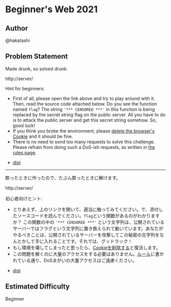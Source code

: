 # Beginner's Web 2021

## Author

@hakatashi

## Problem Statement

Made drunk, so solved drunk.

http://server/

Hint for beginners:

* First of all, please open the link above and try to play around with it. Then, read the source code attached below. Do you see the function named `flag`? The string `'*** CENSORED ***'` in this function is being replaced by the secret string flag on the public server. All you have to do is to attack the public server and get this secret string somehow. So, good luck!
* If you think you broke the environment, please [delete the browser's Cookie](https://support.google.com/chrome/answer/95647?hl=en) and it should be fine.
* There is no need to send too many requests to solve this challenge. Please refrain from doing such a DoS-ish requests, as written in [the rules page](/rules).

- [dist](dist)

---

酔ったときに作ったので、たぶん酔ったときに解けます。

http://server/

初心者向けヒント:

* とりあえず、上のリンクを開いて、適当に触ってみてください。で、添付したソースコードを読んでください。`flag`という関数があるのがわかりますか？ この関数の中の `'*** CENSORED ***'` という文字列は、公開されているサーバーではフラグという文字列に置き換えられて動いています。あなたがやるべきことは、公開されているサーバーを攻撃してこの秘密の文字列をなんとかして手に入れることです。それでは、グッドラック！
* もし環境を壊してしまったと思ったら、[Cookieを削除する](https://support.google.com/chrome/answer/95647?hl=ja)と復活します。
* この問題を解くのに大量のアクセスをする必要はありません。[ルール](/rules)に書かれている通り、DoSまがいの大量アクセスはご遠慮ください。

- [dist](dist)

## Estimated Difficulty

Beginner
